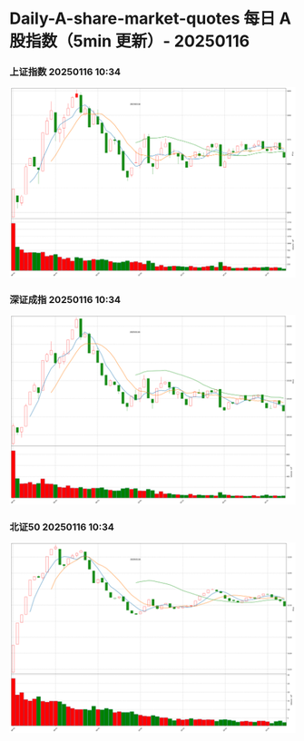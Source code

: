 
# Daily-A-share-market-quotes 每日 A 股指数（5min 更新）- 20250116

### 上证指数 20250116 10:34
![](./fig/2025/1/20250116-sh000001.png)

### 深证成指 20250116 10:34
![](./fig/2025/1/20250116-sz399001.png)

### 北证50 20250116 10:34
![](./fig/2025/1/20250116-bj899050.png)

